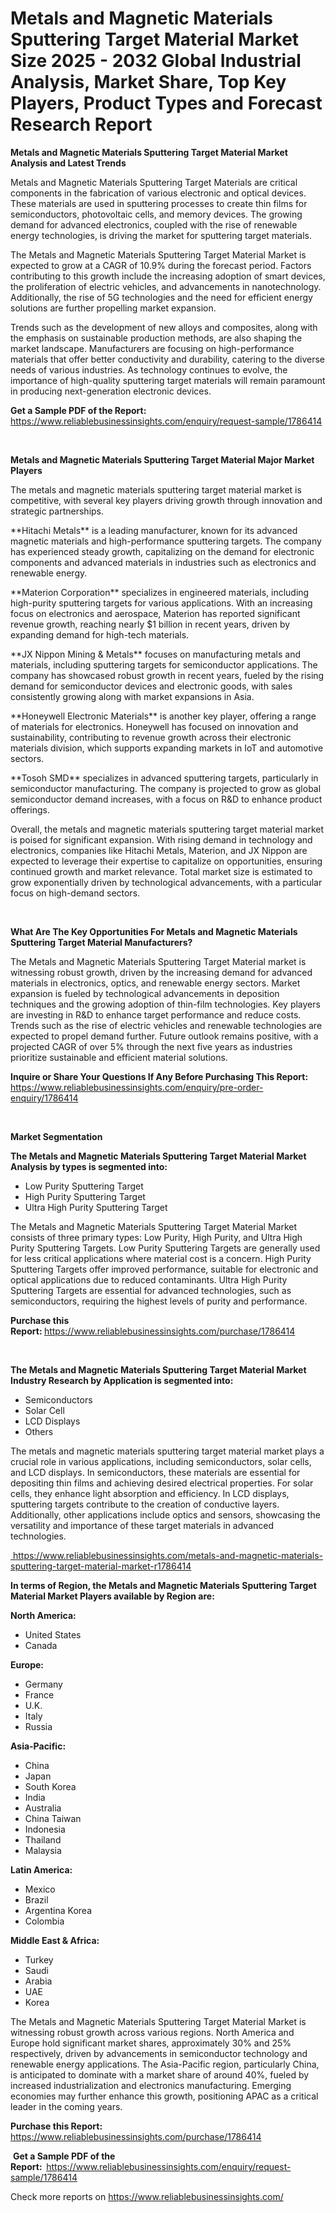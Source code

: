 <p><h1>Metals and Magnetic Materials Sputtering Target Material Market Size 2025 - 2032 Global Industrial Analysis, Market Share, Top Key Players, Product Types and Forecast Research Report</h1></p><p><strong>Metals and Magnetic Materials Sputtering Target Material Market Analysis and Latest Trends</strong></p>
<p><p>Metals and Magnetic Materials Sputtering Target Materials are critical components in the fabrication of various electronic and optical devices. These materials are used in sputtering processes to create thin films for semiconductors, photovoltaic cells, and memory devices. The growing demand for advanced electronics, coupled with the rise of renewable energy technologies, is driving the market for sputtering target materials.</p><p>The Metals and Magnetic Materials Sputtering Target Material Market is expected to grow at a CAGR of 10.9% during the forecast period. Factors contributing to this growth include the increasing adoption of smart devices, the proliferation of electric vehicles, and advancements in nanotechnology. Additionally, the rise of 5G technologies and the need for efficient energy solutions are further propelling market expansion. </p><p>Trends such as the development of new alloys and composites, along with the emphasis on sustainable production methods, are also shaping the market landscape. Manufacturers are focusing on high-performance materials that offer better conductivity and durability, catering to the diverse needs of various industries. As technology continues to evolve, the importance of high-quality sputtering target materials will remain paramount in producing next-generation electronic devices.</p></p>
<p><strong>Get a Sample PDF of the Report:&nbsp;</strong> <a href="https://www.reliablebusinessinsights.com/enquiry/request-sample/1786414?utm_campaign=3252&utm_medium=2&utm_source=Github&utm_content=ia&utm_term=25032025&utm_id=metals-and-magnetic-materials-sputtering-target-material">https://www.reliablebusinessinsights.com/enquiry/request-sample/1786414</a></p>
<p>&nbsp;</p>
<p><strong>Metals and Magnetic Materials Sputtering Target Material Major Market Players</strong></p>
<p><p>The metals and magnetic materials sputtering target material market is competitive, with several key players driving growth through innovation and strategic partnerships. </p><p>**Hitachi Metals** is a leading manufacturer, known for its advanced magnetic materials and high-performance sputtering targets. The company has experienced steady growth, capitalizing on the demand for electronic components and advanced materials in industries such as electronics and renewable energy. </p><p>**Materion Corporation** specializes in engineered materials, including high-purity sputtering targets for various applications. With an increasing focus on electronics and aerospace, Materion has reported significant revenue growth, reaching nearly $1 billion in recent years, driven by expanding demand for high-tech materials. </p><p>**JX Nippon Mining & Metals** focuses on manufacturing metals and materials, including sputtering targets for semiconductor applications. The company has showcased robust growth in recent years, fueled by the rising demand for semiconductor devices and electronic goods, with sales consistently growing along with market expansions in Asia.</p><p>**Honeywell Electronic Materials** is another key player, offering a range of materials for electronics. Honeywell has focused on innovation and sustainability, contributing to revenue growth across their electronic materials division, which supports expanding markets in IoT and automotive sectors.</p><p>**Tosoh SMD** specializes in advanced sputtering targets, particularly in semiconductor manufacturing. The company is projected to grow as global semiconductor demand increases, with a focus on R&D to enhance product offerings.</p><p>Overall, the metals and magnetic materials sputtering target material market is poised for significant expansion. With rising demand in technology and electronics, companies like Hitachi Metals, Materion, and JX Nippon are expected to leverage their expertise to capitalize on opportunities, ensuring continued growth and market relevance. Total market size is estimated to grow exponentially driven by technological advancements, with a particular focus on high-demand sectors.</p></p>
<p>&nbsp;</p>
<p><strong>What Are The Key Opportunities For Metals and Magnetic Materials Sputtering Target Material Manufacturers?</strong></p>
<p><p>The Metals and Magnetic Materials Sputtering Target Material market is witnessing robust growth, driven by the increasing demand for advanced materials in electronics, optics, and renewable energy sectors. Market expansion is fueled by technological advancements in deposition techniques and the growing adoption of thin-film technologies. Key players are investing in R&D to enhance target performance and reduce costs. Trends such as the rise of electric vehicles and renewable technologies are expected to propel demand further. Future outlook remains positive, with a projected CAGR of over 5% through the next five years as industries prioritize sustainable and efficient material solutions.</p></p>
<p><strong>Inquire or Share Your Questions If Any Before Purchasing This Report:</strong> <a href="https://www.reliablebusinessinsights.com/enquiry/pre-order-enquiry/1786414?utm_campaign=3252&utm_medium=2&utm_source=Github&utm_content=ia&utm_term=25032025&utm_id=metals-and-magnetic-materials-sputtering-target-material">https://www.reliablebusinessinsights.com/enquiry/pre-order-enquiry/1786414</a></p>
<p>&nbsp;</p>
<p><strong>Market Segmentation</strong></p>
<p><strong>The Metals and Magnetic Materials Sputtering Target Material Market Analysis by types is segmented into:</strong></p>
<p><ul><li>Low Purity Sputtering Target</li><li>High Purity Sputtering Target</li><li>Ultra High Purity Sputtering Target</li></ul></p>
<p><p>The Metals and Magnetic Materials Sputtering Target Material Market consists of three primary types: Low Purity, High Purity, and Ultra High Purity Sputtering Targets. Low Purity Sputtering Targets are generally used for less critical applications where material cost is a concern. High Purity Sputtering Targets offer improved performance, suitable for electronic and optical applications due to reduced contaminants. Ultra High Purity Sputtering Targets are essential for advanced technologies, such as semiconductors, requiring the highest levels of purity and performance.</p></p>
<p><strong>Purchase this Report:&nbsp;</strong><a href="https://www.reliablebusinessinsights.com/purchase/1786414?utm_campaign=3252&utm_medium=2&utm_source=Github&utm_content=ia&utm_term=25032025&utm_id=metals-and-magnetic-materials-sputtering-target-material">https://www.reliablebusinessinsights.com/purchase/1786414</a></p>
<p>&nbsp;</p>
<p><strong>The Metals and Magnetic Materials Sputtering Target Material Market Industry Research by Application is segmented into:</strong></p>
<p><ul><li>Semiconductors</li><li>Solar Cell</li><li>LCD Displays</li><li>Others</li></ul></p>
<p><p>The metals and magnetic materials sputtering target material market plays a crucial role in various applications, including semiconductors, solar cells, and LCD displays. In semiconductors, these materials are essential for depositing thin films and achieving desired electrical properties. For solar cells, they enhance light absorption and efficiency. In LCD displays, sputtering targets contribute to the creation of conductive layers. Additionally, other applications include optics and sensors, showcasing the versatility and importance of these target materials in advanced technologies.</p></p>
<p><a href="https://www.reliablebusinessinsights.com/metals-and-magnetic-materials-sputtering-target-material-market-r1786414?utm_campaign=3252&utm_medium=2&utm_source=Github&utm_content=ia&utm_term=25032025&utm_id=metals-and-magnetic-materials-sputtering-target-material">&nbsp;https://www.reliablebusinessinsights.com/metals-and-magnetic-materials-sputtering-target-material-market-r1786414</a></p>
<p><strong>In terms of Region, the Metals and Magnetic Materials Sputtering Target Material Market Players available by Region are:</strong></p>
<p>
    <p> <strong> North America: </strong>
        <ul>
            <li>United States</li>
            <li>Canada</li>
        </ul>
        </p> 
    <p> <strong> Europe: </strong>
        <ul>
            <li>Germany</li>
            <li>France</li>
            <li>U.K.</li>
            <li>Italy</li>
            <li>Russia</li>
        </ul>
        </p> 
    <p> <strong> Asia-Pacific: </strong>
        <ul>
            <li>China</li>
            <li>Japan</li>
            <li>South Korea</li>
            <li>India</li>
            <li>Australia</li>
            <li>China Taiwan</li>
            <li>Indonesia</li>
            <li>Thailand</li>
            <li>Malaysia</li>
        </ul>
        </p> 
    <p> <strong> Latin America: </strong>
        <ul>
            <li>Mexico</li>
            <li>Brazil</li>
            <li>Argentina Korea</li>
            <li>Colombia</li>
        </ul>
        </p> 
    <p> <strong> Middle East & Africa: </strong>
        <ul>
            <li>Turkey</li>
            <li>Saudi</li>
            <li>Arabia</li>
            <li>UAE</li>
            <li>Korea</li>
        </ul>
    </p>
    </p>
<p><p>The Metals and Magnetic Materials Sputtering Target Material Market is witnessing robust growth across various regions. North America and Europe hold significant market shares, approximately 30% and 25% respectively, driven by advancements in semiconductor technology and renewable energy applications. The Asia-Pacific region, particularly China, is anticipated to dominate with a market share of around 40%, fueled by increased industrialization and electronics manufacturing. Emerging economies may further enhance this growth, positioning APAC as a critical leader in the coming years.</p></p>
<p><strong>Purchase this Report: </strong><a href="https://www.reliablebusinessinsights.com/purchase/1786414?utm_campaign=3252&utm_medium=2&utm_source=Github&utm_content=ia&utm_term=25032025&utm_id=metals-and-magnetic-materials-sputtering-target-material">https://www.reliablebusinessinsights.com/purchase/1786414</a></p>
<p>&nbsp;<strong>Get a Sample PDF of the Report:&nbsp;&nbsp;</strong><a href="https://www.reliablebusinessinsights.com/enquiry/request-sample/1786414?utm_campaign=3252&utm_medium=2&utm_source=Github&utm_content=ia&utm_term=25032025&utm_id=metals-and-magnetic-materials-sputtering-target-material">https://www.reliablebusinessinsights.com/enquiry/request-sample/1786414</a></p>
<p><strong></strong></p>
<p>Check more reports on <a href="https://www.reliablebusinessinsights.com/?utm_campaign=3252&utm_medium=2&utm_source=Github&utm_content=ia&utm_term=25032025&utm_id=metals-and-magnetic-materials-sputtering-target-material">https://www.reliablebusinessinsights.com/</a></p>